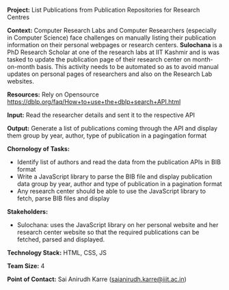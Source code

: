 **Project:** List Publications from Publication Repositories for Research Centres

**Context:** Computer Research Labs and Computer Researchers (especially in Computer Science) face challenges on manually listing their publication information on their personal webpages or research centers. **Sulochana** is a PhD Research Scholar at one of the research labs at IIT Kashmir and is was tasked to update the publication page of their research center on month-on-month basis. This activity needs to be automated so as to avoid manual updates on personal pages of researchers and also on the Research Lab websites.

**Resources:** Rely on Opensource  https://dblp.org/faq/How+to+use+the+dblp+search+API.html 

**Input:** Read the researcher details and sent it to the respective API

**Output:** Generate a list of publications coming through the API and display them group by year, author, type of publication in a pagingation format

**Chornology of Tasks:**
* Identify list of authors and read the data from the publication APIs in BIB format
* Write a JavaScript library to parse the BIB file and display publication data group by year, author and type of publication in a pagination format
* Any research center should be able to use the JavaScript library to fetch, parse BIB files and display

**Stakeholders:**
* Sulochana: uses the JavaScript library on her personal website and her research center website so that the required publications can be fetched, parsed and displayed.

**Technology Stack:**  HTML, CSS, JS

**Team Size:** 4 

**Point of Contact:** Sai Anirudh Karre (saianirudh.karre@iiit.ac.in)
